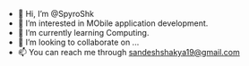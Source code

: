 - 👋 Hi, I’m @SpyroShk
- 👀 I’m interested in MObile application development.
- 🌱 I’m currently learning Computing.
- 💞️ I’m looking to collaborate on ...
- 📫 You can reach me through sandeshshakya19@gmail.com

<!---
SpyroShk/SpyroShk is a ✨ special ✨ repository because its `README.md` (this file) appears on your GitHub profile.
You can click the Preview link to take a look at your changes.
--->
